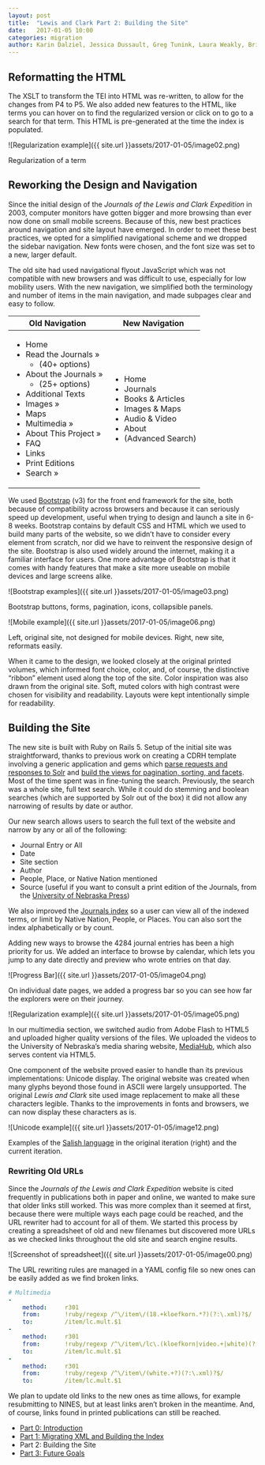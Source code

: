 ```yaml
---
layout: post
title:  "Lewis and Clark Part 2: Building the Site"
date:   2017-01-05 10:00
categories: migration
author: Karin Dalziel, Jessica Dussault, Greg Tunink, Laura Weakly, Brian Pytlik Zillig
---
```


## Reformatting the HTML

The XSLT to transform the TEI into HTML was re-written, to allow for the changes from P4 to P5. We also added new features to the HTML, like terms you can hover on to find the regularized version or click on to go to a search for that term. This HTML is pre-generated at the time the index is populated.

![Regularization example]({{ site.url }}assets/2017-01-05/image02.png) 

<div class="img_caption">Regularization of a term</div>

## Reworking the Design and Navigation

Since the initial design of the *Journals of the Lewis and Clark Expedition* in 2003, computer monitors have gotten bigger and more browsing than ever now done on small mobile screens. Because of this, new best practices around navigation and site layout have emerged. In order to meet these best practices, we opted for a simplified navigational scheme and we dropped the sidebar navigation. New fonts were chosen, and the font size was set to a new, larger default.

The old site had used navigational flyout JavaScript which was not compatible with new browsers and was difficult to use, especially for low mobility users. With the new navigation, we simplified both the terminology and number of items in the main navigation, and made subpages clear and easy to follow. 



<table><thead><tr>
<th>Old Navigation</th>
<th>New Navigation</th>
</tr></thead>
<tbody><tr>
<td>
<ul>
<li>Home</li>
<li>Read the Journals »<ul><li>(40+ options)</li></ul></li>
<li>About the Journals »<ul><li>(25+ options)</li></ul></li>
<li>Additional Texts</li>
<li>Images »</li>
<li>Maps</li>
<li>Multimedia »</li>
<li>About This Project »</li>
<li>FAQ</li>
<li>Links</li>
<li>Print Editions</li>
<li>Search »</li>
</ul>
</td>
<td>
<ul>
<li>Home</li>
<li>Journals</li>
<li>Books &amp; Articles</li>
<li>Images &amp; Maps</li>
<li>Audio &amp; Video</li>
<li>About</li>
<li>(Advanced Search)</li>
</ul>
</td>
</tr>
</tbody>
</table>

We used [Bootstrap](https://getbootstrap.com/) (v3) for the front end framework for the site, both because of compatibility across browsers and because it can seriously speed up development, useful when trying to design and launch a site in 6-8 weeks. Bootstrap contains by default CSS and HTML which we used to build many parts of the website, so we didn’t have to consider every element from scratch, nor did we have to reinvent the responsive design of the site. Bootstrap is also used widely around the internet, making it a familiar interface for users. One more advantage of Bootstrap is that it comes with handy features that make a site more useable on mobile devices and large screens alike. 

![Bootstrap examples]({{ site.url }}assets/2017-01-05/image03.png) 

<div class="img_caption">Bootstrap buttons, forms, pagination, icons, collapsible panels.</div>

![Mobile example]({{ site.url }}assets/2017-01-05/image06.png) 

<div class="img_caption">Left, original site, not designed for mobile  devices. Right, new site, reformats easily.</div>

When it came to the design, we looked closely at the original printed volumes, which informed font choice, color, and, of course, the distinctive “ribbon” element used along the top of the site. Color inspiration was also drawn from the original site. Soft, muted colors with high contrast were chosen for visibility and readability. Layouts were kept intentionally simple for readability. 

## Building the Site

The new site is built with Ruby on Rails 5. Setup of the initial site was straightforward, thanks to previous work on creating a CDRH template involving a generic application and gems which [parse requests and responses to Solr](https://github.com/CDRH/rsolr_cdrh) and [build the views for pagination, sorting, and facets](https://github.com/CDRH/solr_helpers). Most of the time spent was in fine-tuning the search. Previously, the search was a whole site, full text search. While it could do stemming and boolean searches (which are supported by Solr out of the box) it did not allow any narrowing of results by date or author. 

Our new search allows users to search the full text of the website and narrow by any or all of the following: 

* Journal Entry or All
* Date
* Site section
* Author
* People, Place, or Native Nation mentioned
* Source (useful if you want to consult a print edition of the Journals, from the [University of Nebraska Press](http://nebraskapress.unl.edu))

We also improved the [Journals index](https://lewisandclarkjournals.unl.edu/journals/index) so a user can view all of the indexed terms, or limit by Native Nation, People, or Places. You can also sort the index alphabetically or by count. 

Adding new ways to browse the 4284 journal entries has been a high priority for us. We added an interface to browse by calendar, which lets you jump to any date directly and preview who wrote entries on that day.

![Progress Bar]({{ site.url }}assets/2017-01-05/image04.png) 

On individual date pages, we added a progress bar so you can see how far the explorers were on their journey.

![Regularization example]({{ site.url }}assets/2017-01-05/image05.png) 

In our multimedia section, we switched audio from Adobe Flash to HTML5 and uploaded higher quality versions of the files. We uploaded the videos to the University of Nebraska’s media sharing website, [MediaHub](https://mediahub.unl.edu/), which also serves content via HTML5. 

One component of the website proved easier to handle than its previous implementations: Unicode display. The original website was created when many glyphs beyond those found in ASCII were largely unsupported. The original *Lewis and Clark* site used image replacement to make all these characters legible. Thanks to the improvements in fonts and browsers, we can now display these characters as is. 

![Unicode example]({{ site.url }}assets/2017-01-05/image12.png) 

<div class="img_caption">Examples of the <a href="https://lewisandclarkjournals.unl.edu/item/lc.mult.white_audio01">Salish language</a> in the original iteration (right) and the current iteration.</div>

### Rewriting Old URLs

Since the *Journals of the Lewis and Clark Expedition* website is cited frequently in publications both in paper and online, we wanted to make sure that older links still worked. This was more complex than it seemed at first, because there were multiple ways each page could be reached, and the URL rewriter had to account for all of them. We started this process by creating a spreadsheet of old and new filenames but discovered more URLs as we checked links throughout the old site and search engine results. 

![Screenshot of spreadsheet]({{ site.url }}assets/2017-01-05/image00.png) 

The URL rewriting rules are managed in a YAML config file so new ones can be easily added as we find broken links. 

```yaml
# Multimedia
-
    method:     r301
    from:       !ruby/regexp /^\/item\/(18.+kloefkorn.*?)(?:\.xml)?$/
    to:         /item/lc.mult.$1
-
    method:     r301
    from:       !ruby/regexp /^\/item\/lc\.(kloefkorn|video.+|white)(?:\.xml)?$/
    to:         /item/lc.mult.$1
-
    method:     r301
    from:       !ruby/regexp /^\/item\/(white.+?)(?:\.xml)?$/
    to:         /item/lc.mult.$1
```
We plan to update old links to the new ones as time allows, for example resubmitting to NINES, but at least links aren’t broken in the meantime. And, of course, links found in printed publications can still be reached. 

* [Part 0: Introduction](lc00intro.html)
* [Part 1: Migrating XML and Building the Index](lc01xml.html)
* Part 2: Building the Site
* [Part 3: Future Goals](lc03goals.html)
